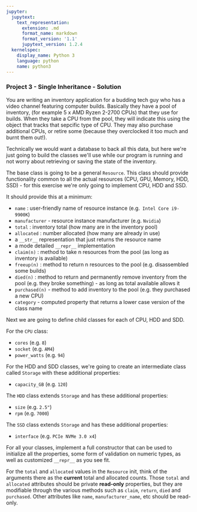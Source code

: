 ```yaml
---
jupyter:
  jupytext:
    text_representation:
      extension: .md
      format_name: markdown
      format_version: '1.1'
      jupytext_version: 1.2.4
  kernelspec:
    display_name: Python 3
    language: python
    name: python3
---
```


### Project 3 - Single Inheritance - Solution


You are writing an inventory application for a budding tech guy who has a video channel featuring computer builds.
Basically they have a pool of inventory, (for example 5 x AMD Ryzen 2-2700 CPUs) that they use for builds. When they take a CPU from the pool, they will indicate this using the object that tracks that sepcific type of CPU. They may also purchase additional CPUs, or retire some (because they overclocked it too much and burnt them out!).


Technically we would want a database to back all this data, but here we're just going to build the classes we'll use while our program is running and not worry about retrieving or saving the state of the inventory.


The base class is going to be a general `Resource`. This class should provide functionality common to all the actual resources (CPU, GPU, Memory, HDD, SSD) - for this exercise we're only going to implement CPU, HDD and SSD.


It should provide this at a minimum:


- `name` : user-friendly name of resource instance (e.g.` Intel Core i9-9900K`)
- `manufacturer` - resource instance manufacturer (e.g. `Nvidia`)
- `total` : inventory total (how many are in the inventory pool)
- `allocated` : number allocated (how many are already in use)
- a `__str__` representation that just returns the resource name
- a mode detailed `__repr__` implementation
- `claim(n)` : method to take n resources from the pool (as long as inventory is available)
- `freeup(n)` : method to return n resources to the pool (e.g. disassembled some builds)
- `died(n)` : method to return and permanently remove inventory from the pool (e.g. they broke something) - as long as total available allows it
- `purchased(n)` - method to add inventory to the pool (e.g. they purchased a new CPU)
- `category` - computed property that returns a lower case version of the class name


Next we are going to define child classes for each of CPU, HDD and SDD.


For the `CPU` class:
- `cores` (e.g. `8`)
- `socket` (e.g. `AM4`)
- `power_watts` (e.g. `94`)


For the HDD and SDD classes, we're going to create an intermediate class called `Storage` with these additional properties:
- `capacity_GB` (e.g. `120`)


The `HDD` class extends `Storage` and has these additional properties:
- `size` (e.g. ``2.5"``)
- `rpm` (e.g. `7000`)


The `SSD` class extends `Storage` and has these additional properties:
- `interface` (e.g. `PCIe NVMe 3.0 x4`)


For all your classes, implement a full constructor that can be used to initialize all the properties, some form of validation on numeric types, as well as customized `__repr__` as you see fit.


For the `total` and `allocated` values in the `Resource` init, think of the arguments there as the **current** total and allocated counts. Those `total` and `allocated` attributes should be private **read-only** properties, but they are modifiable through the various methods such as `claim`, `return`, `died` and `purchased`. Other attributes like `name`, `manufacturer_name`, etc should be read-only.

```python

```
